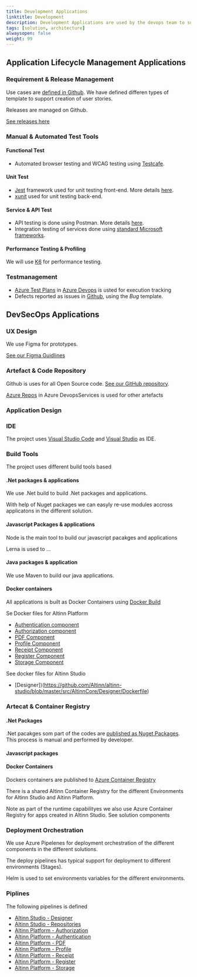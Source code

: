 ```yaml
---
title: Development Applications
linktitle: Development 
description: Development Applications are used by the devops team to support the different development capabilities required
tags: [solution, architecture]
alwaysopen: false
weight: 99
---
```


## Application Lifecycle Management Applications

### Requirement & Release Management

Use cases are [defined in Github](https://github.com/Altinn/altinn-studio/issues?q=is%3Aopen+is%3Aissue+label%3Akind%2Fuser-story). We have defined differen types of template to support creation of user stories.

Releases are managed on Github. 

[See releases here](https://github.com/Altinn/altinn-studio/releases)

### Manual & Automated Test Tools

#### Functional Test
- Automated browser testing and WCAG testing using [Testcafe](https://devexpress.github.io/testcafe/).

#### Unit Test
- [Jest](https://jestjs.io/) framework used for unit testing front-end. More details [here](../../../../development/handbook/test/unit-testing/).
- [xunit](https://xunit.net/) used for unit testing back-end.

#### Service & API Test

- API testing is done using Postman. More details [here](../../../../development/handbook/test/postman/).
- Integration testing of services done using [standard Microsoft frameworks](https://docs.microsoft.com/en-us/aspnet/core/test/integration-tests?view=aspnetcore-3.1).

#### Performance Testing & Profiling
We will use [K6](https://k6.io/) for performance testing.

### Testmanagement
- [Azure Test Plans](https://azure.microsoft.com/en-us/services/devops/test-plans/) in [Azure Devops](https://azure.microsoft.com/en-us/services/devops/) is usted for execution tracking
- Defects reported as issues in [Github](https://github.com/Altinn/altinn-studio/issues), using the _Bug_ template. 


## DevSecOps Applications

### UX Design
We use Figma for prototypes. 

[See our Figma Guidlines](https://docs.altinn.studio/design/figma/)


### Artefact & Code Repository
Github is uses for all Open Source code. 
[See our GitHub repository](https://github.com/Altinn/altinn-studio).

[Azure Repos](https://azure.microsoft.com/en-us/services/devops/repos/) in Azure DevopsServices is used for other artefacts


### Application Design


### IDE 
The project uses [Visual Studio Code](https://code.visualstudio.com/) and [Visual Studio](https://visualstudio.microsoft.com/) as IDE.

### Build Tools
The project uses different build tools based

#### .Net packages & applications
We use .Net build to build .Net packages and applications. 

With help of Nuget packages we can easyly re-use modules accross applicatons in the different solution.

#### Javascript Packages & applications
Node is the main tool to build our javascript pacakges and applications

Lerna is used to ...

#### Java packages & application
We use Maven to build our java applications.


#### Docker containers
All applications is built as Docker Containers using [Docker Build](https://docs.docker.com/engine/reference/commandline/build/)

Se Docker files for Altinn Platform

- [Authentication component](https://github.com/Altinn/altinn-studio/blob/master/src/Altinn.Platform/Altinn.Platform.Authentication/Authentication/Dockerfile) 
- [Authorization component](https://github.com/Altinn/altinn-studio/blob/master/src/Altinn.Platform/Altinn.Platform.Authorization/Authorization/Dockerfile)
- [PDF Component](https://github.com/Altinn/altinn-studio/blob/master/src/Altinn.Platform/Altinn.Platform.PDF/Dockerfile)
- [Profile Component](https://github.com/Altinn/altinn-studio/blob/master/src/Altinn.Platform/Altinn.Platform.Profile/Profile/Dockerfile)
- [Receipt Component](https://github.com/Altinn/altinn-studio/blob/master/src/Altinn.Platform/Altinn.Platform.Receipt/Receipt/Dockerfile)
- [Register Component](https://github.com/Altinn/altinn-studio/blob/master/src/Altinn.Platform/Altinn.Platform.Register/Register/Dockerfile)
- [Storage Component](https://github.com/Altinn/altinn-studio/blob/master/src/Altinn.Platform/Altinn.Platform.Storage/Storage/Dockerfile)

See docker files for Altinn Studio

- [Designer])(https://github.com/Altinn/altinn-studio/blob/master/src/AltinnCore/Designer/Dockerfile)


### Artecat & Container Registry

#### .Net Packages
.Net pacakges som part of the codes are [published as Nuget Packages](https://www.nuget.org/profiles/altinn). 
This process is manual and performed by developer.

#### Javascript packages


#### Docker Containers
Dockers containers are published to [Azure Container Registry](https://azure.microsoft.com/en-us/services/container-registry/)

There is a shared Altinn Container Registry for the different Environments for Altinn Studio and Altinn Platform.

Note as part of the runtime capabilityes we also use Azure Container Registry for apps created in Altinn Studio. See solution components

### Deployment Orchestration

We use Azure Pipelenes for deployment orchestration of the different components in the different solutions. 

The deploy pipelines has typical support for deployment to different environments (Stages). 

Helm is used to set environments variables for the different environments. 

### Piplines
The following pipelines is defined

- [Altinn Studio - Designer](https://dev.azure.com/brreg/altinn-studio/_release?_a=releases&view=mine&definitionId=18)
- [Altinn Studio - Repositories](https://dev.azure.com/brreg/altinn-studio/_release?_a=releases&view=mine&definitionId=5)
- [Altinn Platform - Authorization](https://dev.azure.com/brreg/altinn-studio/_release?_a=releases&view=mine&definitionId=20)
- [Altinn Platform - Authentication](https://dev.azure.com/brreg/altinn-studio/_release?_a=releases&view=mine&definitionId=20)
- [Altinn Platform - PDF](https://dev.azure.com/brreg/altinn-studio/_release?_a=releases&view=mine&definitionId=21)
- [Altinn Platform - Profile](https://dev.azure.com/brreg/altinn-studio/_release?_a=releases&view=mine&definitionId=17)
- [Altinn Platform - Receipt](https://dev.azure.com/brreg/altinn-studio/_release?_a=releases&view=mine&definitionId=16)
- [Altinn Platform - Register](https://dev.azure.com/brreg/altinn-studio/_release?_a=releases&view=mine&definitionId=19)
- [Altinn Platform - Storage](https://dev.azure.com/brreg/altinn-studio/_release?_a=releases&view=mine&definitionId=22)




